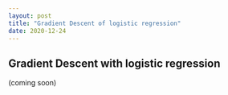 ```yaml
---
layout: post
title: "Gradient Descent of logistic regression"
date: 2020-12-24
---
```


## Gradient Descent with logistic regression 
(coming soon)

